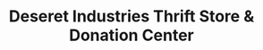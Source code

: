 ---
title: "Deseret Industries Thrift Store & Donation Center"
url: /chula-vista/deseret-industries-thrift-store-und-donation-center/
shop: Gebrauchtwaren
---